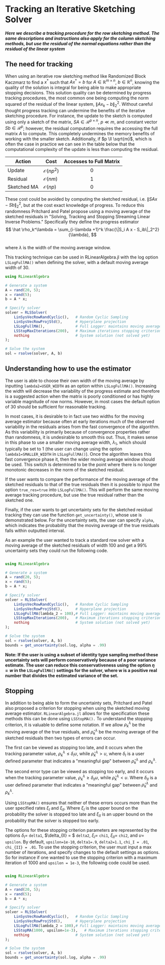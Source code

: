 # Tracking an Iterative Sketching Solver
***Here we describe a tracking procedure for the row sketching method. The same descriptions and instructions also apply for the column sketching methods, but use the residual of the normal equations rather than the residual of the linear system***

## The need for tracking
When using an iterative row sketching method like Randomized Block Kaczmarz to find a $x^*$ such that $Ax^*=b$ for $A\in \mathbb{R}^{m\times n}$, $b\in \mathbb{R}^n$,
knowing the quality of the solution is integral for being able to make appropriate stopping decisions. This solution quality can be determined by progress tracking procedures, the most common one being computing the norm squared of the residual of the linear system, $\|Ax_k-b\|_2^2$. Without careful thought progress tracking can undermine the benefits of the iterative sketching procedure. For instance, the update to the sketch is computed using only a sketch of the matrix, $SA \in \mathcal{R}^{p \times n}$, $p \ll m$, and constant vector $Sb \in \mathcal{R}^p$; however, the residual computation requires the accessing the full matrix $A$ to compute. This completely undermines the memory benefits of working with the smaller sketch. Additionally, if $p \ll \sqrt{m}$, which is often the case in practice we can see in the table below that the computational complexity of the update is less than computing the residual.

| Action | Cost | Accesses to Full Matrix|
|--------|------| :-----------: |
|Update| $\mathcal{O}(np^2)$| 0|
|Residual | $\mathcal{O}(nm)$| 1|
|Sketched MA |   $\mathcal{O}(np)$ | 0|

These cost could be avoided by computing the sketched
residual, i.e. $\|S A x - Sb\|_2^2$, but at the cost exact knowledge of 
progress. To reduce this randomness Pritchard and Patel propose using 
a moving average of the sketched residuals in "Solving, Tracking 
and Stopping Streaming Linear Inverse Problems." Specifically they define
the progress estimator 
$$
    \hat \rho_k^\lambda = \sum_{i-\lambda +1}^k \frac{\|S_i A x - S_ib\|_2^2}{\lambda},
$$  
where $\lambda$ is the width of the moving average window. 


This tracking technique can be used in RLinearAlgebra.jl with the log option
`LSLogFullMA()` when defining the solver, with a default moving average width of 30.
```julia
using RLinearAlgebra

# Generate a system
A = rand(20, 5);
x = rand(5);
b = A * x;

# Specify solver
solver = RLSSolver(
    LinSysVecRowRandCyclic(),   # Random Cyclic Sampling
    LinSysVecRowProjStd(),      # Hyperplane projection
    LSLogFullMA(),              # Full Logger: maintains moving average residual history
    LSStopMaxIterations(200),   # Maximum iterations stopping criterion
    nothing                     # System solution (not solved yet)
);

# Solve the system
sol = rsolve(solver, A, b)
```
## Understanding how to use the estimator
The user is able to choose their own width of the moving average by inputting 
`lambda2=USER_WIDTH` as an option within `LSLogFullMA()`. Increasing the width
will decrease the variability of the progress estimate and therefore is a suggested
action when the matrix is poorly conditioned or has highly variable magnitude of row 
norms. However, in most cases the default option of 30 should be  sufficient for reasonable tracking. 

In most cases, it is desirable to in fact use two widths for 
the moving average estimator because often at early iterations
much of the observed variability in the residuals arises from the 
fast convergence of the algorithm. As this variability is primarily because of convergence properties rather than randomness, it is undesirable to smooth this out. Thus, it makes 
sense in this phase to use a smaller moving average width, $\lambda_1$, which should typically be set to 1 (the user can change using the option `lambda1=SMALLER_WIDTH` in `LSLogFullMA()`). Once the 
algorithm leaves this fast convergence phase it, then the wider moving average window should be used. This switch is determined to
be the point where there is no longer monotonic decreases in the norm of the sketched residual. 

If the user wants to compare the performance of the moving average of the sketched residuals to 
that of the true residuals then it is possible to input the option `true_res=true` into `LSLogFullMA()`. This will 
perform the same moving average tracking procedure, but use the true residual rather than the sketched one.

Finally, if the user wants to get uncertainty sets for the sketched residual tracking they can use
the function `get_uncertainty()`, whose use is demonstrated below. 
For the uncertainty sets, the user can specify `alpha`, which indicates the probability that the moving average of the 
true residuals falls within outputted interval. 

As an example the user wanted to track a standard row solver
 with a moving average of the sketched residuals of width 100 and get a 99% uncertainty sets
they could run the following code.  
```julia

using RLinearAlgebra

# Generate a system
A = rand(20, 5);
x = rand(5);
b = A * x;

# Specify solver
solver = RLSSolver(
    LinSysVecRowRandCyclic(),   # Random Cyclic Sampling
    LinSysVecRowProjStd(),      # Hyperplane projection
    LSLogFullMA(lambda_2 = 100),# Full Logger: maintains moving average residual history
    LSStopMaxIterations(200),   # Maximum iterations stopping criterion
    nothing                     # System solution (not solved yet)
);

# Solve the system
sol = rsolve(solver, A, b)
bounds = get_uncertainty(sol.log, alpha = .99)
```

**Note:
If the user is using a subset of identity type sampling method these uncertainty sets will perform conservatively
    because of a poor variance estimate. The user can reduce this conservativeness using the option $\eta=w$ in 
    the `LSLogFullMA()` settings for the solver, where w is a positive real number that divides the estimated variance of the set.**

## Stopping
In addition to being able to form the uncertainty sets, Pritchard and Patel also proposed a criterion for
stopping when using the sketched moving average estimator. `RLinearAlgebra.jl` allows for the specification 
these methods this can be done using `LSStopMA().` To understand the stopping criterion, it is valuable
to define some notation. If we allow $\rho_k^\lambda$ be the moving average of the true residuals, and 
$\hat \rho_k^\lambda$ be the moving average of the sketched residuals then two types of errors can occur.  

The first can be viewed as stopping too late, and it occurs when the tracking parameter value, 
$\rho_k^\lambda \leq \delta_I \upsilon$, while $\hat \rho_k^\lambda > \upsilon$, where $\delta_I$ 
is a user defined parameter that indicates a "meaningful gap" between $\hat \rho_k^\lambda$ 
and $\rho_k^\lambda$. 

The second error type can be viewed as stopping too early, and it occurs when the tracking parameter value, 
$\rho_k^\lambda \geq \delta_{II} \upsilon$, while $\hat \rho_k^\lambda < \upsilon$.
Where $\delta_{II}$ is a user defined parameter that indicates a "meaningful gap" between
$\hat \rho_k^\lambda$ and $\rho_k^\lambda$. 

Using `LSStopMA()` ensures that neither of these errors occurs
more than the user specified rates $\xi_{I}$ and $\xi_{II}$.
Where $\xi_{I}$ is the upper bound on the probability 
the solver is stopped too late and $\xi_{II}$ is an upper bound on
the probability that the solver is stopped too early.

The options for these stopping criterion parameters are represented by the options $\delta_I =$ `delta1`, $\delta_{II} = $ `delta2`,
$\xi_I =$ `chi1`, $\xi_{II}=$ `chi2`, and $\upsilon=$ `upsilon`. By default, `upsilon=1e-10`, `delta1=.9`, `delta2=1.1`, `chi_I = .01`,
`chi_{II} = .01`. To use the stopping criterion, the user must input a max number of iterations, and specify
changes to the default settings as options. So for instance if one wanted to use the stopping criterion with a 
maximum iteration of 1000 and `upsilon = 1e-3`, the following code could be used. 

```julia

using RLinearAlgebra

# Generate a system
A = rand(20, 5);
x = rand(5);
b = A * x;

# Specify solver
solver = RLSSolver(
    LinSysVecRowRandCyclic(),   # Random Cyclic Sampling
    LinSysVecRowProjStd(),      # Hyperplane projection
    LSLogFullMA(lambda_2 = 100),# Full Logger: maintains moving average residual history
    LSStopMA(1000, upsilon=1e-3),   # Maximum iterations stopping criterion
    nothing                     # System solution (not solved yet)
);

# Solve the system
sol = rsolve(solver, A, b)
bounds = get_uncertainty(sol.log, alpha = .99)
```
